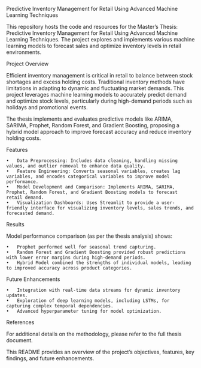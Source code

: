 Predictive Inventory Management for Retail Using Advanced Machine Learning Techniques

This repository hosts the code and resources for the Master’s Thesis: Predictive Inventory Management for Retail Using Advanced Machine Learning Techniques. The project explores and implements various machine learning models to forecast sales and optimize inventory levels in retail environments.

Project Overview

Efficient inventory management is critical in retail to balance between stock shortages and excess holding costs. Traditional inventory methods have limitations in adapting to dynamic and fluctuating market demands. This project leverages machine learning models to accurately predict demand and optimize stock levels, particularly during high-demand periods such as holidays and promotional events.

The thesis implements and evaluates predictive models like ARIMA, SARIMA, Prophet, Random Forest, and Gradient Boosting, proposing a hybrid model approach to improve forecast accuracy and reduce inventory holding costs.

Features

	•	Data Preprocessing: Includes data cleaning, handling missing values, and outlier removal to enhance data quality.
	•	Feature Engineering: Converts seasonal variables, creates lag variables, and encodes categorical variables to improve model performance.
	•	Model Development and Comparison: Implements ARIMA, SARIMA, Prophet, Random Forest, and Gradient Boosting models to forecast retail demand.
	•	Visualization Dashboards: Uses Streamlit to provide a user-friendly interface for visualizing inventory levels, sales trends, and forecasted demand.

Results

Model performance comparison (as per the thesis analysis) shows:

	•	Prophet performed well for seasonal trend capturing.
	•	Random Forest and Gradient Boosting provided robust predictions with lower error margins during high-demand periods.
	•	Hybrid Model combined the strengths of individual models, leading to improved accuracy across product categories.

Future Enhancements

	•	Integration with real-time data streams for dynamic inventory updates.
	•	Exploration of deep learning models, including LSTMs, for capturing complex temporal dependencies.
	•	Advanced hyperparameter tuning for model optimization.

References

For additional details on the methodology, please refer to the full thesis document.

This README provides an overview of the project’s objectives, features, key findings, and future enhancements.

